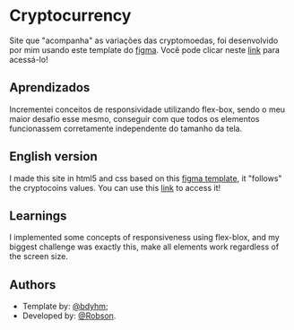 # Cryptocurrency

Site que "acompanha" as variações das cryptomoedas, foi desenvolvido por mim usando este template do [figma](https://www.figma.com/file/u9HRSMemuCF12EVNp2Dnj7/Cryptocurrency-Landing-Page-(Community)?node-id=0%3A1).
Você pode clicar neste [link](https://robso-creator.github.io/crytpocurrency/) para acessá-lo!


## Aprendizados

Incrementei conceitos de responsividade utilizando flex-box, sendo o meu maior desafio esse mesmo, conseguir com que todos os elementos funcionassem corretamente independente do tamanho da tela. 


## English version

I made this site in html5 and css based on this [figma template](https://www.figma.com/file/u9HRSMemuCF12EVNp2Dnj7/Cryptocurrency-Landing-Page-(Community)?node-id=0%3A1), it "follows" the cryptocoins values. You can use this [link](https://robso-creator.github.io/crytpocurrency/) to access it!

## Learnings

I implemented some concepts of responsiveness using flex-blox, and my biggest challenge was exactly this, make all elements work regardless of the screen size.
## Authors

- Template by: [@bdyhm](https://www.figma.com/@bdyhm);
- Developed by: [@Robson](https://www.linkedin.com/in/robson-allef/).

